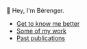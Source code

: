 ---
---

🖖 Hey, I'm Bérenger.

- [Get to know me better](/about)
- [Some of my work](/portfolio)
- [Past publications](/publication)
